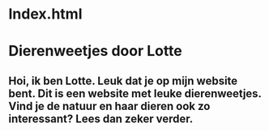 # Index.html
<h1>Dierenweetjes door Lotte</h1>
<h2>Hoi, ik ben Lotte. Leuk dat je op mijn website bent. Dit is een website met leuke dierenweetjes. Vind je de natuur en haar dieren ook zo interessant? Lees dan zeker verder.</h2>
